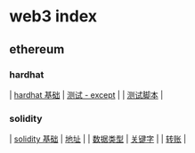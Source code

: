 # web3 index

## ethereum

### hardhat

| [hardhat 基础](docs/ethereum/hardhat/base.md) | [测试 - except](docs/ethereum/hardhat/test-expect.md) |
| [测试脚本](docs/ethereum/hardhat/test-script.md) |

### solidity

| [solidity 基础](docs/ethereum/solidity/base.md) | [地址](docs/ethereum/solidity/address.md) |
| [数据类型](docs/ethereum/solidity/data-type.md) | [关键字](docs/ethereum/solidity/key-words.md) |
| [转账](docs/ethereum/solidity/transfer.md) |

